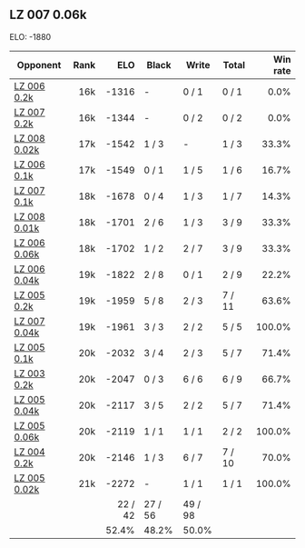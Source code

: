 ## LZ 007 0.06k ##

ELO: -1880

Opponent | Rank | ELO | Black | Write | Total | Win rate
---------|-----:|----:|-------|-------|-------|-------:
[LZ 006 0.2k](LZ%20006%200.2k.md) | 16k | -1316 | - | 0 / 1 | 0 / 1 | 0.0%
[LZ 007 0.2k](LZ%20007%200.2k.md) | 16k | -1344 | - | 0 / 2 | 0 / 2 | 0.0%
[LZ 008 0.02k](LZ%20008%200.02k.md) | 17k | -1542 | 1 / 3 | - | 1 / 3 | 33.3%
[LZ 006 0.1k](LZ%20006%200.1k.md) | 17k | -1549 | 0 / 1 | 1 / 5 | 1 / 6 | 16.7%
[LZ 007 0.1k](LZ%20007%200.1k.md) | 18k | -1678 | 0 / 4 | 1 / 3 | 1 / 7 | 14.3%
[LZ 008 0.01k](LZ%20008%200.01k.md) | 18k | -1701 | 2 / 6 | 1 / 3 | 3 / 9 | 33.3%
[LZ 006 0.06k](LZ%20006%200.06k.md) | 18k | -1702 | 1 / 2 | 2 / 7 | 3 / 9 | 33.3%
[LZ 006 0.04k](LZ%20006%200.04k.md) | 19k | -1822 | 2 / 8 | 0 / 1 | 2 / 9 | 22.2%
[LZ 005 0.2k](LZ%20005%200.2k.md) | 19k | -1959 | 5 / 8 | 2 / 3 | 7 / 11 | 63.6%
[LZ 007 0.04k](LZ%20007%200.04k.md) | 19k | -1961 | 3 / 3 | 2 / 2 | 5 / 5 | 100.0%
[LZ 005 0.1k](LZ%20005%200.1k.md) | 20k | -2032 | 3 / 4 | 2 / 3 | 5 / 7 | 71.4%
[LZ 003 0.2k](LZ%20003%200.2k.md) | 20k | -2047 | 0 / 3 | 6 / 6 | 6 / 9 | 66.7%
[LZ 005 0.04k](LZ%20005%200.04k.md) | 20k | -2117 | 3 / 5 | 2 / 2 | 5 / 7 | 71.4%
[LZ 005 0.06k](LZ%20005%200.06k.md) | 20k | -2119 | 1 / 1 | 1 / 1 | 2 / 2 | 100.0%
[LZ 004 0.2k](LZ%20004%200.2k.md) | 20k | -2146 | 1 / 3 | 6 / 7 | 7 / 10 | 70.0%
[LZ 005 0.02k](LZ%20005%200.02k.md) | 21k | -2272 | - | 1 / 1 | 1 / 1 | 100.0%
 | | | 22 / 42 | 27 / 56 | 49 / 98 | 
 | | | 52.4% | 48.2% | 50.0% | 
